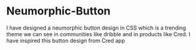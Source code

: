 # Neumorphic-Button
I have designed a neumorphic button design in CSS which is a trending theme we can see in communities like dribble and in products like Cred. I have inspired this button design from Cred app
